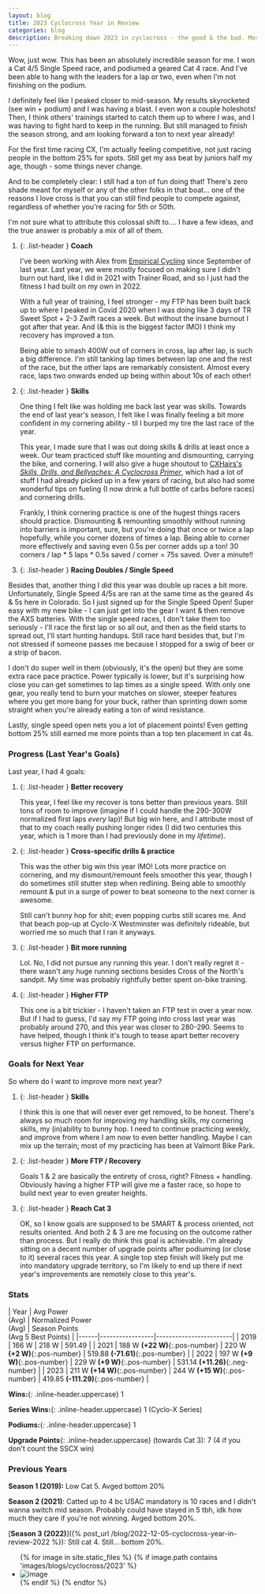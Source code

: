 ```yaml
---
layout: blog
title: 2023 Cyclocross Year in Review
categories: blog
description: Breaking down 2023 in cyclocross - the good & the bad. Mostly good!
---
```

Wow, just wow. This has been an absolutely incredible season for me. I won a
Cat 4/5 Single Speed race, and podiumed a geared Cat 4 race. And I've been able
to hang with the leaders for a lap or two, even when I'm not finishing on the
podium.

I definitely feel like I peaked closer to mid-season. My results skyrocketed
(see win + podium) and I was having a blast. I even won a couple holeshots!
Then, I think others' trainings started to catch them up to where I was, and I
was having to fight hard to keep in the running. But still managed to finish the
season strong, and am looking forward a ton to next year already!

For the first time racing CX, I'm actually feeling competitive, not just racing
people in the bottom 25% for spots. Still get my ass beat by juniors half my
age, though - some things never change.

And to be completely clear: I still had a ton of fun doing that! There's zero
shade meant for myself or any of the other folks in that boat... one of the
reasons I love cross is that you can still find people to compete against,
regardless of whether you're racing for 5th or 50th.

I'm not sure what to attribute this colossal shift to.... I have a few ideas,
and the true answer is probably a mix of all of them.

1. {: .list-header } **Coach**

    I've been working with Alex from [Empirical Cycling](https://www.empiricalcycling.com/)
since September of last year. Last year, we were mostly focused on making sure
I didn't burn out hard, like I did in 2021 with Trainer Road, and so I just had
the fitness I had built on my own in 2022.

    With a full year of training, I feel stronger - my FTP has been built back up to
where I peaked in Covid 2020 when I was doing like 3 days of TR Sweet Spot + 2-3
Zwift races a week. But without the insane burnout I got after that year. And
(& this is the biggest factor IMO) I think my recovery has improved a ton.

    Being able to smash 400W out of corners in cross, lap after lap, is such a big
difference. I'm still tanking lap times between lap one and the rest of the
race, but the other laps are remarkably consistent. Almost every race, laps two
onwards ended up being within about 10s of each other!

2. {: .list-header } **Skills**

    One thing I felt like was holding me back last year was skills. Towards the end
of last year's season, I felt like I was finally feeling a bit more confident in
my cornering ability - til I burped my tire the last race of the year.

    This year, I made sure that I was out doing skills & drills at least once a
week. Our team practiced stuff like mounting and dismounting, carrying the bike,
and cornering. I will also give a huge shoutout to
[CXHairs's *Skills, Drills, and Bellyaches: A Cyclocross Primer*](https://www.cxhairs.com/skills-drills-bellyaches-a-cyclocross-primer/), which had a lot of stuff I had already picked up in a few
years of racing, but also had some wonderful tips on fueling (I now drink a
full bottle of carbs before races) and cornering drills.

    Frankly, I think cornering practice is one of the hugest things racers should
practice. Dismounting & remounting smoothly without running into barriers is
important, sure, but you're doing that once or twice a lap hopefully, while you
corner dozens of times a lap. Being able to corner more effectively and saving
even 0.5s per corner adds up a ton! 30 corners / lap * 5 laps * 0.5s saved /
corner = 75s saved. Over a minute!!

3. {: .list-header } **Racing Doubles / Single Speed**

Besides that, another thing I did this year was double up races a bit more.
Unfortunately, Single Speed 4/5s are ran at the same time as the geared 4s & 5s
here in Colorado. So I just signed up for the Single Speed Open! Super easy
with my new bike - I can just get into the gear I want & then remove the AXS
batteries. With the single speed races, I don't take them too seriously - I'll
race the first lap or so all out, and then as the field starts to spread out,
I'll start hunting handups. Still race hard besides that, but I'm not stressed
if someone passes me because I stopped for a swig of beer or a strip of bacon.

I don't do super well in them (obviously, it's the open) but they are some extra
race pace practice. Power typically is lower, but it's surprising how close you
can get sometimes to lap times as a single speed. With only one gear, you really
tend to burn your matches on slower, steeper features where you get more bang
for your buck, rather than sprinting down some straight when you're already
eating a ton of wind resistance.

Lastly, single speed open nets you a lot of placement points! Even getting
bottom 25% still earned me more points than a top ten placement in cat 4s.

### Progress (Last Year's Goals)

Last year, I had 4 goals:


1. {: .list-header } **Better recovery**

    This year, I feel like my recover is tons better than previous years. Still
tons of room to improve (imagine if I could handle the 290-300W normalized first
laps *every* lap)! But big win here, and I attribute most of that to my coach
really pushing longer rides (I did two centuries this year, which is 1 more than
I had previously done in my *lifetime*).

2. {: .list-header } **Cross-specific drills & practice**

    This was the other big win this year IMO! Lots more practice on cornering,
and my dismount/remount feels smoother this year, though I do sometimes still
stutter step when redlining. Being able to smoothly remount & put in a surge of
power to beat someone to the next corner is awesome.

    Still can't bunny hop for shit; even popping curbs still scares me. And that
beach pop-up at Cyclo-X Westminster was definitely rideable, but worried me so
much that I ran it anyways.

3. {: .list-header } **Bit more running**

    Lol. No, I did not pursue any running this year. I don't really regret it -
there wasn't any huge running sections besides Cross of the North's sandpit. My
time was probably rightfully better spent on-bike training.

4. {: .list-header } **Higher FTP**

    This one is a bit trickier - I haven't taken an FTP test in over a year now.
But if I had to guess, I'd say my FTP going into cross last year was probably
around 270, and this year was closer to 280-290. Seems to have helped, though I
think it's tough to tease apart better recovery versus higher FTP on
performance.

### Goals for Next Year

So where do I want to improve more next year?

1. {: .list-header } **Skills**

    I think this is one that will never ever get removed, to be honest. There's
always so much room for improving my handling skills, my cornering skills, my
(in)ability to bunny hop. I need to continue practicing weekly, and improve from
where I am now to even better handling. Maybe I can mix up the terrain; most of
my practicing has been at Valmont Bike Park.

2. {: .list-header } **More FTP / Recovery**

    Goals 1 & 2 are basically the entirety of cross, right? Fitness + handling.
Obviously having a higher FTP will give me a faster race, so hope to build next
year to even greater heights.

3. {: .list-header } **Reach Cat 3**

    OK, so I know goals are supposed to be SMART & process oriented, not results
oriented. And both 2 & 3 are me focusing on the outcome rather than process. But
I really do think this goal is achievable. I'm already sitting on a decent
number of upgrade points after podiuming (or close to it) several races this
year. A single top step finish will likely put me into mandatory upgrade
territory, so I'm likely to end up there if next year's improvements are
remotely close to this year's.

### Stats
<div class="table-wrapper highlight-last-row" markdown="1">

| Year | Avg Power <br> (Avg) | Normalized Power <br> (Avg) | Season Points <br> (Avg 5 Best Points) |
|------|-----------------|------------------------|
| 2019 | 166 W | 218 W | 591.49 |
| 2021 | 188 W **(+22 W)**{:.pos-number} | 220 W **(+2 W)**{:.pos-number} | 519.88 **(-71.61)**{:.pos-number} |
| 2022 | 197 W **(+9 W)**{:.pos-number} | 229 W **(+9 W)**{:.pos-number} | 531.14 **(+11.26)**{:.neg-number} |
| 2023 | 211 W **(+14 W)**{:.pos-number} | 244 W **(+15 W)**{:.pos-number} | 419.85 **(-111.29)**{:.pos-number} |

</div>

**Wins:**{: .inline-header.uppercase} 1

**Series Wins:**{: .inline-header.uppercase} 1 (Cyclo-X Series)

**Podiums:**{: .inline-header.uppercase} 1

**Upgrade Points**{: .inline-header.uppercase} (towards Cat 3): 7 (4 if you don't count the SSCX win)

### Previous Years
**Season 1 (2019):** Low Cat 5. Avged bottom 20%

**Season 2 (2021)**: Catted up to 4 bc USAC mandatory is 10 races and I didn't wanna switch mid season. Probably could have stayed in 5 tbh, idk how much they care if you're not winning. Avged bottom 20%.

[**Season 3 (2022)**]({% post_url /blog/2022-12-05-cyclocross-year-in-review-2022 %}): Still cat 4. Still... bottom 20%.

<ul class="image-gallery">
{% for image in site.static_files %}
    {% if image.path contains 'images/blogs/cyclocross/2023' %}
        <li><img src="{{ site.baseurl }}{{ image.path }}" alt="image" /></li>
    {% endif %}
{% endfor %}
</ul>
